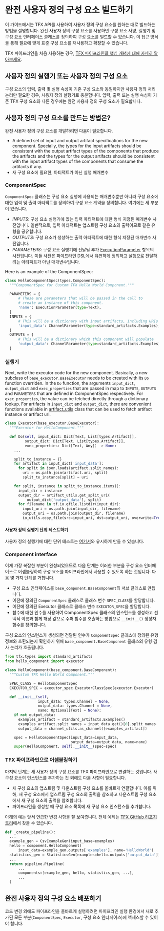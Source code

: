 # 완전 사용자 정의 구성 요소 빌드하기

이 가이드에서는 TFX API를 사용하여 사용자 정의 구성 요소를 원하는 대로 빌드하는 방법을 설명합니다. 완전 사용자 정의 구성 요소를 사용하면 구성 요소 사양, 실행기 및 구성 요소 인터페이스 클래스를 정의하여 구성 요소를 빌드할 수 있습니다. 이 접근 방식을 통해 필요에 맞게 표준 구성 요소를 재사용하고 확장할 수 있습니다.

TFX 파이프라인을 처음 사용하는 경우, [TFX 파이프라인의 핵심 개념에 대해 자세히 알아보세요](understanding_tfx_pipelines).

## 사용자 정의 실행기 또는 사용자 정의 구성 요소

구성 요소의 입력, 출력 및 실행 속성이 기존 구성 요소와 동일하지만 사용자 정의 처리 논리만 필요한 경우, 사용자 정의 실행기로 충분합니다. 입력, 출력 또는 실행 속성이 기존 TFX 구성 요소와 다른 경우에는 완전 사용자 정의 구성 요소가 필요합니다.

## 사용자 정의 구성 요소를 만드는 방법은?

완전 사용자 정의 구성 요소를 개발하려면 다음이 필요합니다.

- A defined set of input and output artifact specifications for the new component. Specially, the types for the input artifacts should be consistent with the output artifact types of the components that produce the artifacts and the types for the output artifacts should be consistent with the input artifact types of the components that consume the artifacts if any.
- 새 구성 요소에 필요한, 아티팩트가 아닌 실행 매개변수

### ComponentSpec

`ComponentSpec` 클래스는 구성 요소 실행에 사용되는 매개변수뿐만 아니라 구성 요소에 대한 입력 및 출력 아티팩트를 정의하여 구성 요소 계약을 정의합니다. 여기에는 세 부분이 있습니다.

- *INPUTS*: 구성 요소 실행기에 있는 입력 아티팩트에 대한 형식 지정된 매개변수 사전입니다. 일반적으로, 입력 아티팩트는 업스트림 구성 요소의 출력이므로 같은 유형을 공유합니다.
- *OUTPUTS*: 구성 요소가 생성하는 출력 아티팩트에 대한 형식 지정된 매개변수 사전입니다.
- *PARAMETERS*: 구성 요소 실행기에 전달될 추가 [ExecutionParameter](https://github.com/tensorflow/tfx/blob/54aa6fbec6bffafa8352fe51b11251b1e44a2bf1/tfx/types/component_spec.py#L274) 항목의 사전입니다. 이들 사전은 파이프라인 DSL에서 유연하게 정의하고 실행으로 전달하려는 아티팩트가 아닌 매개변수입니다.

Here is an example of the ComponentSpec:

```python
class HelloComponentSpec(types.ComponentSpec):
  """ComponentSpec for Custom TFX Hello World Component."""

  PARAMETERS = {
      # These are parameters that will be passed in the call to
      # create an instance of this component.
      'name': ExecutionParameter(type=Text),
  }
  INPUTS = {
      # This will be a dictionary with input artifacts, including URIs
      'input_data': ChannelParameter(type=standard_artifacts.Examples),
  }
  OUTPUTS = {
      # This will be a dictionary which this component will populate
      'output_data': ChannelParameter(type=standard_artifacts.Examples),
  }
```

### 실행기

Next, write the executor code for the new component. Basically, a new subclass of `base_executor.BaseExecutor` needs to be created with its `Do` function overriden. In the `Do` function, the arguments `input_dict`, `output_dict` and `exec_properties` that are passed in map to `INPUTS`, `OUTPUTS` and `PARAMETERS` that are defined in ComponentSpec respectively. For `exec_properties`, the value can be fetched directly through a dictionary lookup. For artifacts in `input_dict` and `output_dict`, there are convenient functions available in [artifact_utils](https://github.com/tensorflow/tfx/blob/41823f91dbdcb93195225a538968a80ba4bb1f55/tfx/types/artifact_utils.py) class that can be used to fetch artifact instance or artifact uri.

```python
class Executor(base_executor.BaseExecutor):
  """Executor for HelloComponent."""

  def Do(self, input_dict: Dict[Text, List[types.Artifact]],
         output_dict: Dict[Text, List[types.Artifact]],
         exec_properties: Dict[Text, Any]) -> None:
    ...

    split_to_instance = {}
    for artifact in input_dict['input_data']:
      for split in json.loads(artifact.split_names):
        uri = os.path.join(artifact.uri, split)
        split_to_instance[split] = uri

    for split, instance in split_to_instance.items():
      input_dir = instance
      output_dir = artifact_utils.get_split_uri(
          output_dict['output_data'], split)
      for filename in tf.io.gfile.listdir(input_dir):
        input_uri = os.path.join(input_dir, filename)
        output_uri = os.path.join(output_dir, filename)
        io_utils.copy_file(src=input_uri, dst=output_uri, overwrite=True)
```

#### 사용자 정의 실행기 단위 테스트하기

사용자 정의 실행기에 대한 단위 테스트는 [여기서](https://github.com/tensorflow/tfx/blob/r0.15/tfx/components/transform/executor_test.py)와 유시하게 만들 수 있습니다.

### Component interface

이제 가장 복잡한 부분이 완성되었으므로 다음 단계는 이러한 부분을 구성 요소 인터페이스로 어셈블링하여 구성 요소를 파이프라인에서 사용할 수 있도록 하는 것입니다. 다음 몇 가지 단계를 거칩니다.

- 구성 요소 인터페이스를 `base_component.BaseComponent`의 서브 클래스로 만듭니다.
- 이전에 정의된 `ComponentSpec` 클래스로 클래스 변수 `SPEC_CLASS`를 할당합니다.
- 이전에 정의된 Executor 클래스로 클래스 변수 `EXECUTOR_SPEC`을 할당합니다.
- 함수에 대한 인수를 사용하여 ComponentSpec 클래스의 인스턴스를 생성하고 선택적 이름과 함께 해당 값으로 수퍼 함수를 호출하는 방법으로 `__init__()` 생성자 함수를 정의합니다.

구성 요소의 인스턴스가 생성되면 전달된 인수가 `ComponentSpec` 클래스에 정의된 유형 정보와 호환되는지 확인하기 위해 `base_component.BaseComponent` 클래스의 유형 검사 논리가 호출됩니다.

```python
from tfx.types import standard_artifacts
from hello_component import executor

class HelloComponent(base_component.BaseComponent):
  """Custom TFX Hello World Component."""

  SPEC_CLASS = HelloComponentSpec
  EXECUTOR_SPEC = executor_spec.ExecutorClassSpec(executor.Executor)

  def __init__(self,
               input_data: types.Channel = None,
               output_data: types.Channel = None,
               name: Optional[Text] = None):
    if not output_data:
      examples_artifact = standard_artifacts.Examples()
      examples_artifact.split_names = input_data.get()[0].split_names
      output_data = channel_utils.as_channel([examples_artifact])

    spec = HelloComponentSpec(input_data=input_data,
                              output_data=output_data, name=name)
    super(HelloComponent, self).__init__(spec=spec)
```

### TFX 파이프라인으로 어셈블링하기

마지막 단계는 새 사용자 정의 구성 요소를 TFX 파이프라인으로 연결하는 것입니다. 새 구성 요소의 인스턴스를 추가하는 것 외에도 다음 사항이 필요합니다.

- 새 구성 요소의 업스트림 및 다운스트림 구성 요소를 올바르게 연결합니다. 이를 위해, 새 구성 요소에서 업스트림 구성 요소의 출력을 참조하고 다운스트림 구성 요소에서 새 구성 요소의 출력을 참조합니다.
- 파이프라인을 생성할 때 구성 요소 목록에 새 구성 요소 인스턴스를 추가합니다.

아래의 예는 앞서 언급한 변경 사항을 잘 보여줍니다. 전체 예제는 [TFX GitHub 리포지토리](https://github.com/tensorflow/tfx/tree/master/tfx/examples/custom_components/hello_world)에서 찾을 수 있습니다.

```python
def _create_pipeline():
  ...
  example_gen = CsvExampleGen(input_base=examples)
  hello = component.HelloComponent(
      input_data=example_gen.outputs['examples'], name='HelloWorld')
  statistics_gen = StatisticsGen(examples=hello.outputs['output_data'])
  ...
  return pipeline.Pipeline(
      ...
      components=[example_gen, hello, statistics_gen, ...],
      ...
  )
```

## 완전 사용자 정의 구성 요소 배포하기

코드 변경 외에도 파이프라인을 올바르게 실행하려면 파이프라인 실행 환경에서 새로 추가된 모든 부분(`ComponentSpec`, `Executor`, 구성 요소 인터페이스)에 액세스할 수 있어야 합니다.
